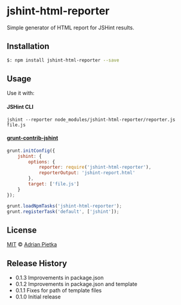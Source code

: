 jshint-html-reporter
====================

Simple generator of HTML report for JSHint results.

## Installation

```bash
$: npm install jshint-html-reporter --save
```

## Usage

Use it with:

#### JSHint CLI

```
jshint --reporter node_modules/jshint-html-reporter/reporter.js file.js
```

#### [grunt-contrib-jshint](https://github.com/gruntjs/grunt-contrib-jshint)

```js
grunt.initConfig({
	jshint: {
		options: {
			reporter: require('jshint-html-reporter'),
			reporterOutput: 'jshint-report.html'
		},
		target: ['file.js']
	}
});

grunt.loadNpmTasks('jshint-html-reporter');
grunt.registerTask('default', ['jshint']);
```

## License

[MIT](http://opensource.org/licenses/MIT) © [Adrian Pietka](http://adrian.pietka.info)

## Release History

* 0.1.3 Improvements in package.json
* 0.1.2 Improvements in package.json and template
* 0.1.1 Fixes for path of template files
* 0.1.0 Initial release